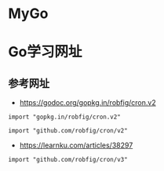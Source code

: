 # MyGo
# Go学习网址
## 参考网址

- https://godoc.org/gopkg.in/robfig/cron.v2


```
import "gopkg.in/robfig/cron.v2"
```

```
import "github.com/robfig/cron/v2"
```

- https://learnku.com/articles/38297
```
import "github.com/robfig/cron/v3"
```

